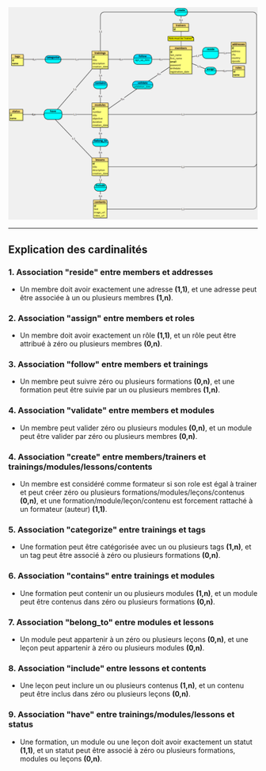 ![mcd](assets/mcd.jpg)

---

## Explication des cardinalités

### 1. Association "reside" entre **members** et **addresses**
- Un membre doit avoir exactement une adresse **(1,1)**, et une adresse peut être associée à un ou plusieurs membres **(1,n)**.

### 2. Association "assign" entre **members** et **roles**
- Un membre doit avoir exactement un rôle **(1,1)**, et un rôle peut être attribué à zéro ou plusieurs membres **(0,n)**.

### 3. Association "follow" entre **members** et **trainings**
- Un membre peut suivre zéro ou plusieurs formations **(0,n)**, et une formation peut être suivie par un ou plusieurs membres **(1,n)**.

### 4. Association "validate" entre **members** et **modules**
- Un membre peut valider zéro ou plusieurs modules **(0,n)**, et un module peut être valider par zéro ou plusieurs membres **(0,n)**.

### 4. Association "create" entre **members/trainers** et **trainings/modules/lessons/contents**
- Un membre est considéré comme formateur si son role est égal à trainer et peut créer zéro ou plusieurs formations/modules/leçons/contenus **(0,n)**, et une formation/module/leçon/contenu est forcement rattaché à un formateur (auteur) **(1,1)**.

### 5. Association "categorize" entre **trainings** et **tags**
- Une formation peut être catégorisée avec un ou plusieurs tags **(1,n)**, et un tag peut être associé à zéro ou plusieurs formations **(0,n)**.

### 6. Association "contains" entre **trainings** et **modules**
-  Une formation peut contenir un ou plusieurs modules **(1,n)**, et un module peut être contenus dans zéro ou plusieurs formations **(0,n)**.

### 7. Association "belong_to" entre **modules** et **lessons**
- Un module peut appartenir à un zéro ou plusieurs leçons **(0,n)**, et une leçon peut appartenir à zéro ou plusieurs modules **(0,n)**.

### 8. Association "include" entre **lessons** et **contents**
- Une leçon peut inclure un ou plusieurs contenus **(1,n)**, et un contenu peut être inclus dans zéro ou plusieurs leçons **(0,n)**.

### 9. Association "have" entre **trainings/modules/lessons** et **status**
- Une formation, un module ou une leçon doit avoir exactement un statut **(1,1)**, et un statut peut être associé à zéro ou plusieurs formations, modules ou leçons **(0,n)**.
